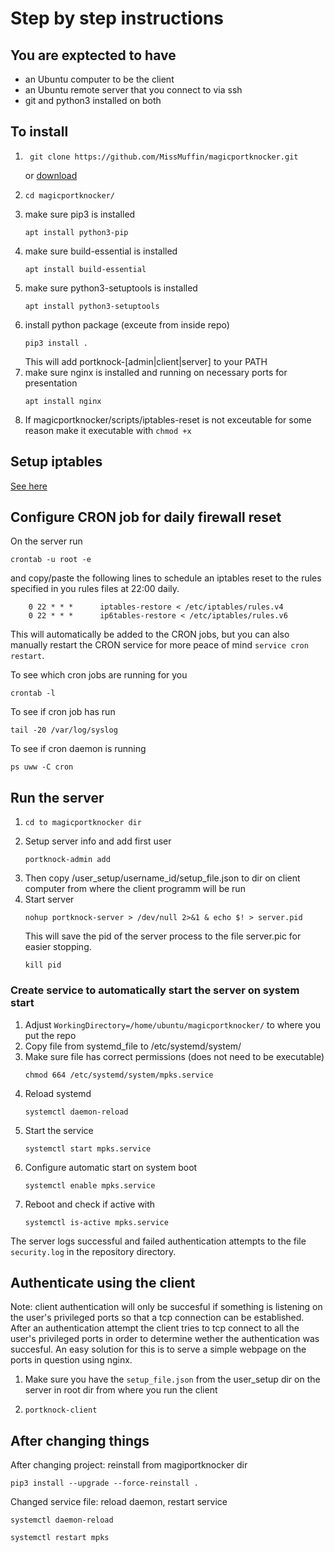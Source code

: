 # Step by step instructions

## You are exptected to have
- an Ubuntu computer to be the client
- an Ubuntu remote server that you connect to via ssh
- git and python3 installed on both

## To install 
1. ```
    git clone https://github.com/MissMuffin/magicportknocker.git
    ```
    or [download](https://github.com/MissMuffin/magicportknocker/archive/master.zip)
3.  ```
    cd magicportknocker/
    ``` 
4. make sure pip3 is installed 
    ```
    apt install python3-pip
    ```
5. make sure build-essential is installed 
    ```
    apt install build-essential
    ```
8. make sure python3-setuptools is installed
    ```
    apt install python3-setuptools
    ```
9.  install python package (exceute from inside repo)
    ```
    pip3 install .
    ```
    This will add portknock-[admin|client|server] to your PATH
10. make sure nginx is installed and running on necessary ports for presentation
    ```
    apt install nginx
    ```
11. If magicportknocker/scripts/iptables-reset is not exceutable for some reason make it executable with ```chmod +x```

## Setup iptables

[See here](https://github.com/MissMuffin/magicportknocker/blob/master/iptables.md)

## Configure CRON job for daily firewall reset
On the server run
```
crontab -u root -e
```
and copy/paste the following lines to schedule an iptables reset to the rules specified in you rules files at 22:00 daily.
```
    0 22 * * *      iptables-restore < /etc/iptables/rules.v4
    0 22 * * *      ip6tables-restore < /etc/iptables/rules.v6
```
This will automatically be added to the CRON jobs, but you can also manually restart the CRON service for more peace of mind ```service cron restart```.

To see which cron jobs are running for you
```
crontab -l
```
To see if cron job has run
```
tail -20 /var/log/syslog
```
To see if cron daemon is running
```
ps uww -C cron
```

## Run the server
1. 
    ```
    cd to magicportknocker dir
    ```
2. Setup server info and add first user
    ```
    portknock-admin add
    ```
3. Then copy /user_setup/username_id/setup_file.json to dir on client computer from where the client programm will be run
4. Start server
    ```
    nohup portknock-server > /dev/null 2>&1 & echo $! > server.pid
    ```
    This will save the pid of the server process to the file server.pic for easier stopping.
    ```
    kill pid
    ```

### Create service to automatically start the server on system start
1. Adjust `WorkingDirectory=/home/ubuntu/magicportknocker/` to where you put the repo
2. Copy file from systemd_file to /etc/systemd/system/
3. Make sure file has correct permissions (does not need to be executable)
    ```
    chmod 664 /etc/systemd/system/mpks.service
    ```
4. Reload systemd
   ```
   systemctl daemon-reload
   ```
5. Start the service
    ```
    systemctl start mpks.service
    ```
6. Configure automatic start on system boot
    ```
    systemctl enable mpks.service
    ```
7. Reboot and check if active with 
   ```
   systemctl is-active mpks.service
   ```


The server logs successful and failed authentication attempts to the file ```security.log``` in the repository directory.

## Authenticate using the client
Note: client authentication will only be succesful if something is listening on the user's privileged ports so that a tcp connection can be established. After an authentication attempt the client tries to tcp connect to all the user's privileged ports in order to determine wether the authentication was succesful. An easy solution for this is to serve a simple webpage on the ports in question using nginx.

1. Make sure you have the ```setup_file.json``` from the user_setup dir on the server in root dir from where you run the client
2. 
    ```
    portknock-client
    ```

## After changing things

After changing project: reinstall from magiportknocker dir
```
pip3 install --upgrade --force-reinstall .
```

Changed service file: reload daemon, restart service
```
systemctl daemon-reload

systemctl restart mpks
```
